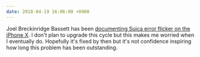 ```yaml
---
date: 2018-04-19 16:06:00 +0900
---
```

Joel Breckinridge Bassett has been [documenting Suica error flicker on the iPhone X](https://atadistance.net/?s=Suica+error+flicker). I don't plan to upgrade this cycle but this makes me worried when I eventually do. Hopefully it's fixed by then but it's not confidence inspiring how long this problem has been outstanding.
